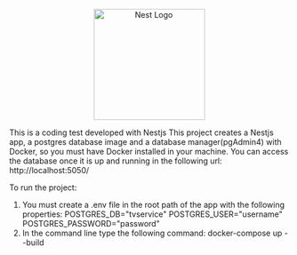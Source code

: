 <p align="center">
  <a href="http://nestjs.com/" target="blank"><img src="https://nestjs.com/img/logo-small.svg" width="200" alt="Nest Logo" /></a>
</p>

[circleci-image]: https://img.shields.io/circleci/build/github/nestjs/nest/master?token=abc123def456
[circleci-url]: https://circleci.com/gh/nestjs/nest

This is a coding test developed with Nestjs
This project creates a Nestjs app, a postgres database image and a database manager(pgAdmin4) with Docker, so you must have Docker installed in your machine.
You can access the database once it is up and running in the following url:
http://localhost:5050/

To run the project:

1. You must create a .env file in the root path of the app with the following properties:
   POSTGRES_DB="tvservice"
   POSTGRES_USER="username"
   POSTGRES_PASSWORD="password"
2. In the command line type the following command:
   docker-compose up --build
